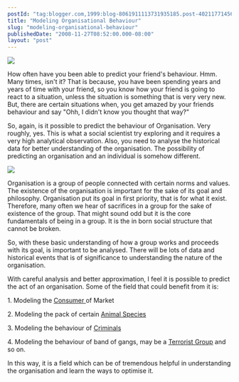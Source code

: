 ```yaml
---
postId: "tag:blogger.com,1999:blog-8061911113731935185.post-4021177145686937198"
title: "Modeling Organisational Behaviour"
slug: "modeling-organisational-behaviour"
publishedDate: "2008-11-27T08:52:00.000-08:00"
layout: "post"
---
```


[](http://2.bp.blogspot.com/_UYUaEitRq54/SS7Wz7pWW4I/AAAAAAAAAW8/ULiW6MkLJ7U/s1600-h/573_big01.jpg)![](http://4.bp.blogspot.com/_UYUaEitRq54/SS7WLdyWrDI/AAAAAAAAAW0/icyGKr7_Yss/s400/DSC03258.JPG)

How often have you been able to predict your friend's behaviour. Hmm. Many
times, isn't it? That is because, you have been spending years and years of
time with your friend, so you know how your friend is going to react to a
situation, unless the situation is something that is very very new. But, there
are certain situations when, you get amazed by your friends behaviour and say
"Ohh, I didn't know you thought that way?"  

  

So, again, is it possible to predict the behaviour of Organisation. Very
roughly, yes. This is what a social scientist try exploring and it requires a
very high analytical observation. Also, you need to analyse the historical
data for better understanding of the organisation. The possibility of
predicting an organisation and an individual is somehow different.

  

  

![](http://2.bp.blogspot.com/_UYUaEitRq54/SS7Wz7pWW4I/AAAAAAAAAW8/ULiW6MkLJ7U/s400/573_big01.jpg)

Organisation is a group of people connected with certain norms and values. The
existence of the organisation is important for the sake of its goal and
philosophy. Organisation put its goal in first priority, that is for what it
exist. Therefore, many often we hear of sacrifices in a group for the sake of
existence of the group. That might sound odd but it is the core fundamentals
of being in a group. It is the in born social structure that cannot be broken.

  

So, with these basic understanding of how a group works and proceeds with its
goal, is important to be analysed. There will be lots of data and historical
events that is of significance to understanding the nature of the
organisation.

  

With careful analysis and better approximation, I feel it is possible to
predict the act of an organisation. Some of the field that could benefit from
it is:

  

  

1\. Modeling the [Consumer ](http://en.wikipedia.org/wiki/Consumer)of Market

2\. Modeling the pack of certain [Animal
Species](http://en.wikipedia.org/wiki/Species)  

3\. Modeling the behaviour of
[Criminals](http://en.wikipedia.org/wiki/Criminals)

4\. Modeling the behaviour of band of gangs, may be a [Terrorist
Group](http://en.wikipedia.org/wiki/Terrorist_group) and so on.

  

In this way, it is a field which can be of tremendous helpful in understanding
the organisation and learn the ways to optimise it.

